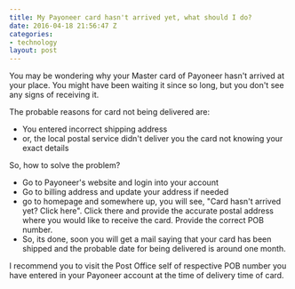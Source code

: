```yaml
---
title: My Payoneer card hasn't arrived yet, what should I do?
date: 2016-04-18 21:56:47 Z
categories:
- technology
layout: post
---
```


You may be wondering why your Master card of Payoneer hasn't arrived at your place. You might have been waiting it since so long, but you don't see any signs of receiving it.

The probable reasons for card not being delivered are:

<ul>
	<li>You entered incorrect shipping address</li>
	<li>or, the local postal service didn't deliver you the card not knowing your exact details</li>
</ul>

So, how to solve the problem?

<ul>
	<li>Go to Payoneer's website and login into your account</li>
	<li>Go to billing address and update your address if needed</li>
	<li>go to homepage and somewhere up, you will see, "Card hasn't arrived yet? Click here". Click there and provide the accurate postal address where you would like to receive the card. Provide the correct POB number.</li>
	<li>So, its done, soon you will get a mail saying that your card has been shipped and the probable date for being delivered is around one month.</li>
</ul>

I recommend you to visit the Post Office self of respective POB number you have entered in your Payoneer account at the time of delivery time of card.
